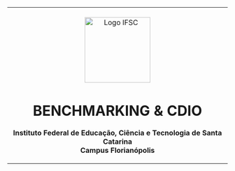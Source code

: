 <table align="center"><tr><td align="center" width="9999"><br>
<img src="../imagens/logo.png" align="center" width="150" alt="Logo IFSC">

# BENCHMARKING & CDIO

<b>Instituto Federal de Educação, Ciência e Tecnologia de Santa Catarina<br>
Campus Florianópolis<br></b>
</td></tr></table>
